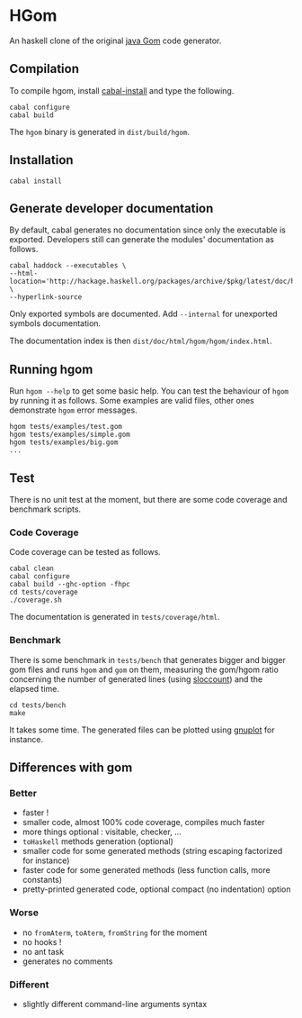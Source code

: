 # HGom #

An haskell clone of the original [java Gom](http://tom.loria.fr) code
generator.

## Compilation ##

To compile hgom, install 
[cabal-install](http://hackage.haskell.org/trac/hackage/wiki/CabalInstall)
and type the following.

    cabal configure
    cabal build

The `hgom` binary is generated in `dist/build/hgom`.

## Installation ##

    cabal install

## Generate developer documentation ##

By default, cabal generates no documentation since only the executable is
exported. Developers still can generate the modules' documentation as follows.

    cabal haddock --executables \
    --html-location='http://hackage.haskell.org/packages/archive/$pkg/latest/doc/html' \
    --hyperlink-source 

Only exported symbols are documented. Add `--internal` for unexported symbols
documentation.

The documentation index is then `dist/doc/html/hgom/hgom/index.html`.

## Running hgom ##

Run `hgom --help` to get some basic help. 
You can test the behaviour of `hgom` by running it as follows. Some examples
are valid files, other ones demonstrate `hgom` error messages.

    hgom tests/examples/test.gom
    hgom tests/examples/simple.gom
    hgom tests/examples/big.gom
    ...

## Test ##

There is no unit test at the moment, but there are some code coverage and
benchmark scripts.

### Code Coverage ###

Code coverage can be tested as follows.

    cabal clean
    cabal configure
    cabal build --ghc-option -fhpc
    cd tests/coverage
    ./coverage.sh

The documentation is generated in `tests/coverage/html`.

### Benchmark ###

There is some benchmark in `tests/bench` that generates bigger and bigger gom
files and runs `hgom` and `gom` on them, measuring the gom/hgom ratio
concerning the number of generated lines (using
[sloccount](http://www.dwheeler.com/sloccount)) and the elapsed time.

    cd tests/bench
    make

It takes some time. The generated files can be plotted using
[gnuplot](http://www.gnuplot.info) for instance.

## Differences with gom ##

### Better ###

 * faster !
 * smaller code, almost 100% code coverage,
   compiles much faster
 * more things optional : visitable, checker, ...
 * `toHaskell` methods generation (optional)
 * smaller code for some generated 
   methods (string escaping factorized for instance)
 * faster code for some generated 
   methods (less function calls, more constants)
 * pretty-printed generated code, 
   optional compact (no indentation) option

### Worse ###

 * no `fromAterm`, `toAterm`, `fromString` for the moment
 * no hooks !
 * no ant task
 * generates no comments

### Different ###

 * slightly different command-line arguments syntax
